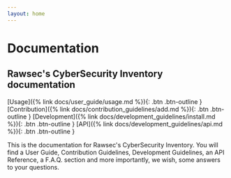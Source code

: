 ```yaml
---
layout: home
---
```

# Documentation

## Rawsec's CyberSecurity Inventory documentation

[Usage]({% link docs/user_guide/usage.md %}){: .btn .btn-outline }
[Contribution]({% link docs/contribution_guidelines/add.md %}){: .btn .btn-outline }
[Development]({% link docs/development_guidelines/install.md %}){: .btn .btn-outline }
[API]({% link docs/development_guidelines/api.md %}){: .btn .btn-outline }

This is the documentation for Rawsec's CyberSecurity Inventory. You will find a User Guide, Contribution Guidelines, Development Guidelines, an API Reference, a F.A.Q. section and more importantly, we wish, some answers to your questions.
